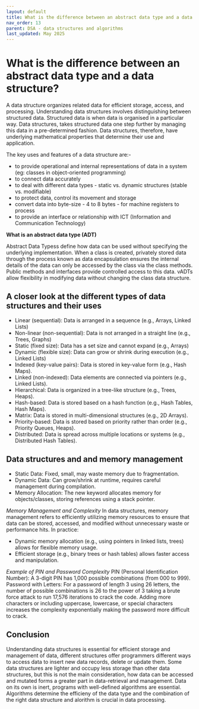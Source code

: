 ```yaml
---
layout: default
title: What is the difference between an abstract data type and a data structure?
nav_order: 13
parent: DSA - data structures and algorithms 
last_updated: May 2025
---
```


# What is the difference between an abstract data type and a data structure?

A data structure organizes related data for efficient storage, access, and processing. Understanding data structures involves distinguishing between structured data. Structured data is when data is organised in a particular way. Data structures, takes structured data one step further by managing this data in a pre-determined fashion. Data structures, therefore, have underlying mathematical properties that determine their use and application.

The key uses and features of a data structure are:-

- to provide operational and internal representations of data in a system (eg: classes in object-oriented programming)
- to connect data accurately
- to deal with different data types - static vs. dynamic structures (stable vs. modifiable)
- to protect data, control its movement and storage
- convert data into byte-size - 4 to 8 bytes - for machine registers to process
- to provide an interface or relationship with ICT (Information and Communication Technology)

__What is an abstract data type (ADT)__

Abstract Data Typess define how data can be used without specifying the underlying implementation. When a class is created, privately stored data through the process known as data encapsulation ensures the internal details of the data can only be accessed by the class via the class methods. Public methods and interfaces provide controlled access to this data. vADTs allow flexibility in modifying data without changing the class data structure.

## A closer look at the different types of data structures and their uses

- Linear (sequential): Data is arranged in a sequence (e.g., Arrays, Linked Lists)
- Non-linear (non-sequential): Data is not arranged in a straight line (e.g., Trees, Graphs)
- Static (fixed size): Data has a set size and cannot expand (e.g., Arrays)
- Dynamic (flexible size): Data can grow or shrink during execution (e.g., Linked Lists)
- Indexed (key-value pairs): Data is stored in key-value form (e.g., Hash Maps).
- Linked (non-indexed): Data elements are connected via pointers (e.g., Linked Lists).
- Hierarchical: Data is organized in a tree-like structure (e.g., Trees, Heaps).
- Hash-based:  Data is stored based on a hash function (e.g., Hash Tables, Hash Maps).
- Matrix: Data is stored in multi-dimensional structures (e.g., 2D Arrays).
- Priority-based: Data is stored based on priority rather than order (e.g., Priority Queues, Heaps).
- Distributed: Data is spread across multiple locations or systems (e.g., Distributed Hash Tables).

## Data structures and and memory management

- Static Data: Fixed, small, may waste memory due to fragmentation.
- Dynamic Data: Can grow/shrink at runtime, requires careful management during compilation.
- Memory Allocation: The new keyword allocates memory for objects/classes, storing references using a stack pointer.

_Memory Management and Complexity_
In data structures, memory management refers to efficiently utilizing memory resources to ensure that data can be stored, accessed, and modified without unnecessary waste or performance hits. In practice:

- Dynamic memory allocation (e.g., using pointers in linked lists, trees) allows for flexible memory usage.
- Efficient storage (e.g., binary trees or hash tables) allows faster access and manipulation.

_Example of PIN and Password Complexity_
PIN (Personal Identification Number): A 3-digit PIN has 1,000 possible combinations (from 000 to 999).
Password with Letters: For a password of length 3 using 26 letters, the number of possible combinations is 26 to the power of 3 taking a brute force attack to run 17,576 iterations to crack the code. Adding more characters or including uppercase, lowercase, or special characters increases the complexity exponentially making the password more difficult to crack.

## Conclusion

Understanding data structures is essential for efficient storage and management of data, different structures offer programmers different ways to access data to insert new data records, delete or update them. Some data structures are lighter and occupy less storage than other data structures, but this is not the main consideration, how data can be accessed and mutated forms a greater part in data-retrieval and management. Data on its own is inert, programs with well-defined algorithms are essential. Algorithms determine the efficieny of the data type and the combination of the right data structure and alorithm is crucial in data processing.
